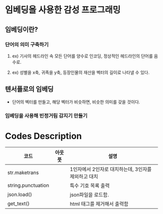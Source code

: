 # 임베딩을 사용한 감성 프로그래밍

## 임베딩이란?

### 단어의 의미 구축하기

1. ex) 기사의 헤드라인 속 모든 단어를 양수로 인코딩, 정상적인 헤드라인의 단어를 음수로.


2. ex) 성별을 x축, 귀족을 y축, 등장인물의 재산을 벡터의 길이로 나타낼 수 있다.

## 텐서플로의 임베딩
- 단어의 벡터를 만들고, 해당 벡터가 비슷하면, 비슷한 의미를 갖을 것이다.

### 임베딩을 사용해 빈정거림 감지기 만들기




# Codes Description
| 코드                 | 아웃풋 | 설명                             |
|--------------------|-----|--------------------------------|
| str.maketrans      |     | 1인자에서 2인자로 대치하는데, 3인자를 제외하고 대치 |
| string.punctuation |     | 특수 기호 목록 출력                    |
| json.load()        |     | json파일을 로드함.                   |
| get_text()         |     | html 태그를 제거해서 출력함              |